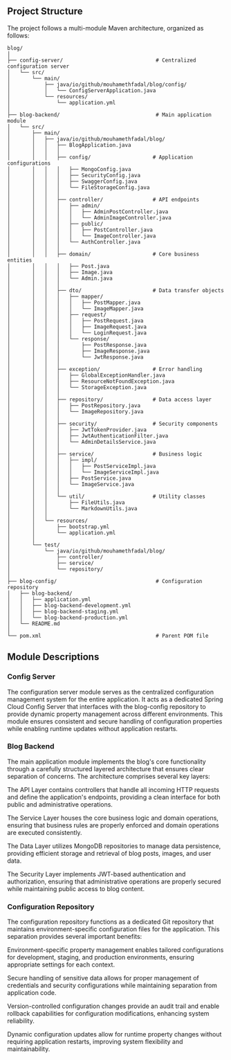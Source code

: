 ## Project Structure

The project follows a multi-module Maven architecture, organized as follows:

```plaintext
blog/
│
├── config-server/                              # Centralized configuration server
│   └── src/
│       └── main/
│           ├── java/io/github/mouhamethfadal/blog/config/
│           │   └── ConfigServerApplication.java
│           └── resources/
│               └── application.yml
│
├── blog-backend/                               # Main application module
│   └── src/
│       ├── main/
│       │   ├── java/io/github/mouhamethfadal/blog/
│       │   │   ├── BlogApplication.java
│       │   │   │
│       │   │   ├── config/                    # Application configurations
│       │   │   │   ├── MongoConfig.java
│       │   │   │   ├── SecurityConfig.java
│       │   │   │   ├── SwaggerConfig.java
│       │   │   │   └── FileStorageConfig.java
│       │   │   │
│       │   │   ├── controller/                # API endpoints
│       │   │   │   ├── admin/
│       │   │   │   │   ├── AdminPostController.java
│       │   │   │   │   └── AdminImageController.java
│       │   │   │   ├── public/
│       │   │   │   │   ├── PostController.java
│       │   │   │   │   └── ImageController.java
│       │   │   │   └── AuthController.java
│       │   │   │
│       │   │   ├── domain/                    # Core business entities
│       │   │   │   ├── Post.java
│       │   │   │   ├── Image.java
│       │   │   │   └── Admin.java
│       │   │   │
│       │   │   ├── dto/                       # Data transfer objects
│       │   │   │   ├── mapper/
│       │   │   │   │   ├── PostMapper.java
│       │   │   │   │   └── ImageMapper.java
│       │   │   │   ├── request/
│       │   │   │   │   ├── PostRequest.java
│       │   │   │   │   ├── ImageRequest.java
│       │   │   │   │   └── LoginRequest.java
│       │   │   │   └── response/
│       │   │   │       ├── PostResponse.java
│       │   │   │       ├── ImageResponse.java
│       │   │   │       └── JwtResponse.java
│       │   │   │
│       │   │   ├── exception/                 # Error handling
│       │   │   │   ├── GlobalExceptionHandler.java
│       │   │   │   ├── ResourceNotFoundException.java
│       │   │   │   └── StorageException.java
│       │   │   │
│       │   │   ├── repository/                # Data access layer
│       │   │   │   ├── PostRepository.java
│       │   │   │   └── ImageRepository.java
│       │   │   │
│       │   │   ├── security/                  # Security components
│       │   │   │   ├── JwtTokenProvider.java
│       │   │   │   ├── JwtAuthenticationFilter.java
│       │   │   │   └── AdminDetailsService.java
│       │   │   │
│       │   │   ├── service/                   # Business logic
│       │   │   │   ├── impl/
│       │   │   │   │   ├── PostServiceImpl.java
│       │   │   │   │   └── ImageServiceImpl.java
│       │   │   │   ├── PostService.java
│       │   │   │   └── ImageService.java
│       │   │   │
│       │   │   └── util/                      # Utility classes
│       │   │       ├── FileUtils.java
│       │   │       └── MarkdownUtils.java
│       │   │
│       │   └── resources/
│       │       ├── bootstrap.yml
│       │       └── application.yml
│       │
│       └── test/
│           └── java/io/github/mouhamethfadal/blog/
│               ├── controller/
│               ├── service/
│               └── repository/
│
├── blog-config/                                # Configuration repository
│   ├── blog-backend/
│   │   ├── application.yml
│   │   ├── blog-backend-development.yml
│   │   ├── blog-backend-staging.yml
│   │   └── blog-backend-production.yml
│   └── README.md
│
└── pom.xml                                     # Parent POM file
````

## Module Descriptions

### Config Server

The configuration server module serves as the centralized configuration management system for the entire application. It acts as a dedicated Spring Cloud Config Server that interfaces with the blog-config repository to provide dynamic property management across different environments. This module ensures consistent and secure handling of configuration properties while enabling runtime updates without application restarts.

### Blog Backend

The main application module implements the blog's core functionality through a carefully structured layered architecture that ensures clear separation of concerns. The architecture comprises several key layers:

The API Layer contains controllers that handle all incoming HTTP requests and define the application's endpoints, providing a clean interface for both public and administrative operations.

The Service Layer houses the core business logic and domain operations, ensuring that business rules are properly enforced and domain operations are executed consistently.

The Data Layer utilizes MongoDB repositories to manage data persistence, providing efficient storage and retrieval of blog posts, images, and user data.

The Security Layer implements JWT-based authentication and authorization, ensuring that administrative operations are properly secured while maintaining public access to blog content.

### Configuration Repository

The configuration repository functions as a dedicated Git repository that maintains environment-specific configuration files for the application. This separation provides several important benefits:

Environment-specific property management enables tailored configurations for development, staging, and production environments, ensuring appropriate settings for each context.

Secure handling of sensitive data allows for proper management of credentials and security configurations while maintaining separation from application code.

Version-controlled configuration changes provide an audit trail and enable rollback capabilities for configuration modifications, enhancing system reliability.

Dynamic configuration updates allow for runtime property changes without requiring application restarts, improving system flexibility and maintainability.